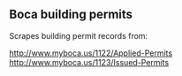 ## Boca building permits

Scrapes building permit records from:

http://www.myboca.us/1122/Applied-Permits
http://www.myboca.us/1123/Issued-Permits